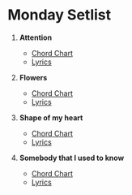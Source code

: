 # Monday Setlist

1. **Attention**
    - [Chord Chart](../All/Attention/Attention.txt)
    - [Lyrics](../All/Attention/Attention%20-%20lyrics.txt)

2. **Flowers**
    - [Chord Chart](../All/Flowers/Flowers.txt)
    - [Lyrics](../All/Flowers/Flowers%20-%20lyrics.txt)

3. **Shape of my heart**
    - [Chord Chart](../All/Shape%20of%20my%20heart/Shape%20of%20my%20heart.txt)
    - [Lyrics](../All/Shape%20of%20my%20heart/Shape%20of%20my%20heart%20-%20lyrics.txt)

4. **Somebody that I used to know**
    - [Chord Chart](../All/Somebody%20that%20I%20used%20to%20know/Somebody%20that%20I%20used%20to%20know.txt)
    - [Lyrics](../All/Somebody%20that%20I%20used%20to%20know/Somebody%20that%20I%20used%20to%20know%20-%20lyrics.txt)
